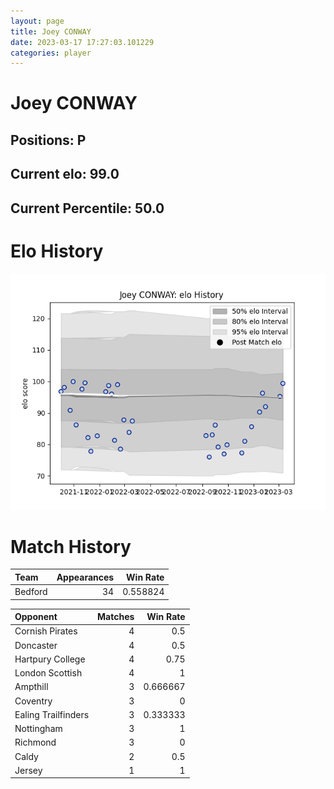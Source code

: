 ```yaml
---  
layout: page  
title: Joey CONWAY  
date: 2023-03-17 17:27:03.101229  
categories: player  
---
```

# Joey CONWAY

## Positions: P

## Current elo: 99.0

## Current Percentile: 50.0

# Elo History


![elo history](history_JoeyCONWAY.png)
# Match History


| Team    |   Appearances |   Win Rate |
|:--------|--------------:|-----------:|
| Bedford |            34 |   0.558824 |

| Opponent            |   Matches |   Win Rate |
|:--------------------|----------:|-----------:|
| Cornish Pirates     |         4 |   0.5      |
| Doncaster           |         4 |   0.5      |
| Hartpury College    |         4 |   0.75     |
| London Scottish     |         4 |   1        |
| Ampthill            |         3 |   0.666667 |
| Coventry            |         3 |   0        |
| Ealing Trailfinders |         3 |   0.333333 |
| Nottingham          |         3 |   1        |
| Richmond            |         3 |   0        |
| Caldy               |         2 |   0.5      |
| Jersey              |         1 |   1        |